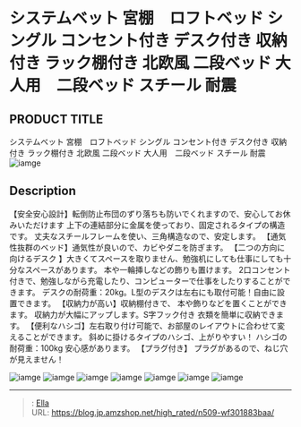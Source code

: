 # システムベット 宮棚　ロフトベッド  シングル コンセント付き デスク付き 収納付き ラック棚付き 北欧風  二段ベッド 大人用　二段ベッド スチール 耐震


## PRODUCT TITLE 

システムベット 宮棚　ロフトベッド  シングル コンセント付き デスク付き 収納付き ラック棚付き 北欧風  二段ベッド 大人用　二段ベッド スチール 耐震![iamge](https://b2bfiles1.gigab2b.cn/image/wkseller/305/20230425_4f26bf8bb6189cb371bc74a817018e4b.jpg)

## Description

【安全安心設計】転倒防止布団のずり落ちも防いでくれますので、安心してお休みいただけます 上下の連結部分に金属を使っており、固定されるタイプの構造です。 丈夫なスチールフレームを使い、三角構造なので、安定します。
【通気性抜群のベッド】通気性が良いので、カビやダニを防ぎます。
【二つの方向に向けるデスク 】大きくてスペースを取りません、勉強机にしても仕事にしても十分なスペースがあります。 本や一輪挿しなどの飾りも置けます。 2口コンセント付きで、勉強しながら充電したり、コンピューターで仕事をしたりすることができます。 デスクの耐荷重：20kg。L型のデスクは左右にも取付可能！自由に設置できます。
【収納力が高い】収納棚付きで、 本や飾りなどを置くことができます。 収納力が大幅にアップします。S字フック付き 衣類を簡単に収納できます。
【便利なハシゴ】左右取り付け可能で、お部屋のレイアウトに合わせて変えることができます。 斜めに掛けるタイプのハシゴ、上がりやすい！ ハシゴの耐荷重：100kg 安心感があります。
【プラグ付き】 プラグがあるので、ねじ穴が見えません！




![iamge](https://b2bfiles1.gigab2b.cn/image/wkseller/305/20230425_bdcf9c05a267cbd95d570aabc6e1e630.jpg)
![iamge](https://b2bfiles1.gigab2b.cn/image/wkseller/305/20230425_c891e5aef6903c711966d706b4d6d48f.jpg)
![iamge](https://b2bfiles1.gigab2b.cn/image/wkseller/305/20230510_ef9607e24ba4ea804f5cf32afc101f0b.jpg)
![iamge](https://b2bfiles1.gigab2b.cn/image/wkseller/305/20230510_e841ff112018fb675b07e5bc5bea821a.jpg)
![iamge](https://b2bfiles1.gigab2b.cn/image/wkseller/305/20230510_fa177be45c314f6466373cd8b93e7260.jpg)
![iamge](https://b2bfiles1.gigab2b.cn/image/wkseller/305/20230510_d0b71761d3c9c48f85d64885bb57e29a.jpg)
![iamge](https://b2bfiles1.gigab2b.cn/image/wkseller/305/20230510_30006e12e9f05af03c953e445f1c7949.jpg)


---

> : [Ella](https://blog.jp.amzshop.net/)  
> URL: https://blog.jp.amzshop.net/high_rated/n509-wf301883baa/  

